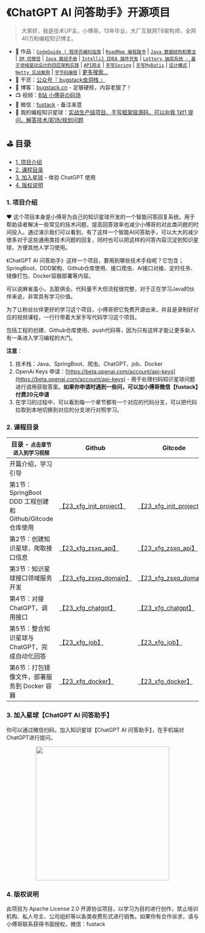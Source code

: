 # 《ChatGPT AI 问答助手》开源项目

>大家好，我是技术UP主，小傅哥。13年毕业，大厂互联网T8架构师，全网40万粉编程知识博主。

- :bus: 作品：[`CodeGuide | 程序员编码指南`](https://github.com/fuzhengwei/CodeGuide) | [`RoadMap 编程路书`](https://github.com/fuzhengwei/RoadMap) | [`Java 数据结构和算法`](https://github.com/fuzhengwei/java-algorithms) | [`IM 仿微信`](https://github.com/fuzhengwei/NaiveChat) | [`Java 面经手册`](https://github.com/fuzhengwei/interview) | [`IntelliJ IDEA 插件开发`](https://github.com/fuzhengwei/guide-idea-plugin) | [`Lottery 抽奖系统 - 基于领域驱动设计的四层架构实践`](https://github.com/fuzhengwei/Lottery) | [`API网关`](https://github.com/fuzhengwei/api-gateway) | [`手写Spring`](https://github.com/fuzhengwei/small-spring) | [`手写MyBatis`](https://github.com/fuzhengwei/small-mybatis) | [`设计模式`](https://github.com/fuzhengwei/itstack-demo-design) | [`Netty 实战案例`](https://github.com/fuzhengwei/itstack-demo-netty) | [`字节码编程`](https://github.com/fuzhengwei/itstack-demo-bytecode) | [更多搜索...](https://github.com/fuzhengwei?tab=repositories)
- :seedling: 干货：[公众号『 bugstack虫洞栈 』](https://bugstack.cn/images/personal/qrcode.png)
- :pencil: 博客：[bugstack.cn](https://bugstack.cn/) - 足够硬核，内容老狠了！
- :tv: 视频：[B站 小傅哥の码场](https://space.bilibili.com/15637440)
- :love_letter: 微信：[fustack](https://bugstack.cn/images/personal/fustack.png) - 备注来意
- :feet: 我的编程知识星球：[实战生产级项目、手写框架级源码，可以向我 1对1 提问，解答技术/职场/规划问题](https://bugstack.cn/md/zsxq/introduce.html)

## ⛳ 目录

- [1. 项目介绍](#1-项目介绍)
- [2. 课程目录](#2-课程目录)
- [3. 加入星球](#3-加入星球) - 体验 ChatGPT 使用
- [4. 版权说明](#4-版权说明)

### 1. 项目介绍

❤️ 这个项目本身是小傅哥为自己的知识星球开发的一个智能问答回复系统，用于帮助读者解决一些常见的技术问题，提高回答效率也减少小傅哥的对此类问题的时间投入。通过演示我们可以看到，有了这样一个智能AI问答助手，可以大大的减少很多对于这些通用类技术问题的回复，同时也可以把这样的问答内容沉淀到知识星球，方便其他人学习使用。

《ChatGPT AI 问答助手》这样一个项目，要用到哪些技术手段呢？它包含；SpringBoot、DDD架构、Github仓库使用、接口爬虫、AI接口对接、定时任务、镜像打包、Docker容器部署等内容。

可以说麻雀虽小，五脏俱全。代码量不大但流程很完整，对于正在学习Java的伙伴来说，非常具有学习价值。

为了让粉丝伙伴更好的学习这个项目，小傅哥把它免费开源出来，并且是录制好对应的视频课程，一行行带着大家手写代码学习这个项目。

包括工程的创建、Github仓库使用、push代码等，因为只有这样才能让更多新人有一条进入学习编程的大门。

**注意**：
1. 技术栈：Java、SpringBoot、爬虫、ChatGPT、job、Docker
2. OpenAi Keys 申请：[https://beta.openai.com/account/api-keys](https://beta.openai.com/account/api-keys) - 用于处理扫码知识星球问题进行调用获取答案。**如果你申请时遇到一些问，可以加小傅哥微信【fustack】付费20元申请**
3. 在学习的过程中，可以看到每一个章节都有一个对应的代码分支，可以把代码拉取到本地切换到对应的分支进行对照学习。

### 2. 课程目录

| 目录 - `点击章节进入到学习视频`                          | Github                                                       | Gitcode                                                      |
| -------------------------------------------------------- | ------------------------------------------------------------ | ------------------------------------------------------------ |
| 开篇介绍，学习引导                                       |                                                              |                                                              |
| 第1节：SpringBoot DDD 工程创建和 Github/Gitcode 仓库使用 | [【23_xfg_init_project】](https://github.com/fuzhengwei/chatbot-api/tree/23_xfg_init_project) | [【23_xfg_init_project】](https://gitcode.net/fuzhengwei/chatbot-api/-/tree/23_xfg_init_project) |
| 第2节：创建知识星球，爬取接口信息                        | [【23_xfg_zsxq_api】](https://github.com/fuzhengwei/chatbot-api/tree/23_xfg_zsxq_api) | [【23_xfg_zsxq_api】](https://gitcode.net/fuzhengwei/chatbot-api/-/tree/23_xfg_zsxq_api) |
| 第3节：知识星球接口领域服务开发                          | [【23_xfg_zsxq_domain】](https://github.com/fuzhengwei/chatbot-api/tree/23_xfg_zsxq_domain) | [【23_xfg_zsxq_domain】](https://gitcode.net/fuzhengwei/chatbot-api/-/tree/23_xfg_zsxq_domain) |
| 第4节：对接ChatGPT，调用接口                             | [【23_xfg_chatgpt】](https://github.com/fuzhengwei/chatbot-api/tree/23_xfg_chatgpt) | [【23_xfg_chatgpt】](https://gitcode.net/fuzhengwei/chatbot-api/-/tree/23_xfg_chatgpt) |
| 第5节：整合知识星球与ChatGPT，完成自动化回答             | [【23_xfg_job】](https://github.com/fuzhengwei/chatbot-api/tree/23_xfg_job) | [【23_xfg_job】](https://gitcode.net/fuzhengwei/chatbot-api/-/tree/23_xfg_job) |
| 第6节：打包镜像文件，部署服务到 Docker 容器              | [【23_xfg_docker】](https://github.com/fuzhengwei/chatbot-api/tree/23_xfg_docker) | [【23_xfg_docker】](https://gitcode.net/fuzhengwei/chatbot-api/-/tree/23_xfg_docker) |

### 3. 加入星球【ChatGPT AI 问答助手】

你可以通过微信扫码，加入知识星球【ChatGPT AI 问答助手】，在手机端对ChatGPT进行提问。

<div align="center">
    <img src="https://gitcode.net/fuzhengwei/chatbot-api/-/blob/main/docs/images/zsxq.jpeg?raw=true" width="350px">
</div>

### 4. 版权说明

此项目为 Apache License 2.0 开源协议项目，以学习为目的进行创作，禁止培训机构、私人号主、公司组织等以各类收费形式进行销售。如果你有合作诉求，请与小傅哥联系获得书面授权，微信：fustack 